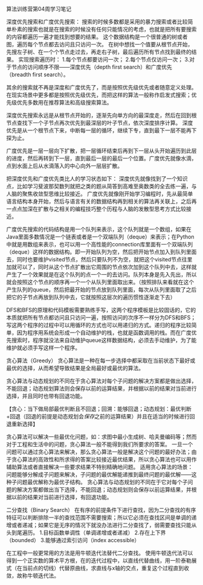 算法训练营第04周学习笔记

深度优先搜索和广度优先搜索：
搜索的时候多数都是采用的暴力搜索或者比较简单朴素的搜索也就是在搜索的时候没有任何只能情况的考虑，也就是把所有要搜索的内容都遍历一遍才能找到想要的结果。
这个数据结构是一个很普通的树或者图，遍历每个节点都去访问且只访问一次。
在树中想找一个值要从根节点开始，先搜左子树、在一个个节点走过去，再走右子树，最后遍历所有节点找到最终的结果。
实现搜索遍历时：
1.每个节点都要访问一次；
2.每个节点仅访问一次；
3.对于节点的访问顺序不限——深度优先（depth first search）和广度优先（breadth first search）。

其余的搜索就不再是深度和广度优先了，而是按照优先级优先或者随意定义处理。
在现实场景中更多都是按照优先级优先，而把这样的算法一般称作启发式搜索；优先级优先多数用在推荐算法和高级搜索算法。

深度优先搜索永远是从根节点开始的，逐渐先向单方向的最深度走，然后在回到根节点查找下一个子节点再次优先到最深层的叶子节点，依次深度排序计算。
深度优先是从一个根节点下来，中断每一层的循环，继续下专，直到最下一层不能再下探为止。

广度优先是一层一层向下扩散，把一层循环结束后再到下一层从头开始遍历到此层的进度，然后再转到下一层，直到最后一层的最后一个位置。广度优先就像水滴，点到水面上后从水滴落入的中心向外一层层扩散。

把深度优先和广度优先类比人的学习状态如下：
深度优先就像找到了一个知识点，比如学习斐波那契数列就把之类的题从简答到高难至奥数类的全去练一遍，与人脑的聚焦收敛型思维比较接近。
广度优先就像刚开始学习编程时，先从最简单语言结构本身开始，然后与语言有关的数据结构再到相关的算法再关联上，之后再一点点加深在扩散与之相关的编程技巧整个历程与人脑的发散型思考方式比较接近。

广度优先搜索的代码结构是用一个队列来表示，这个队列就是一个数组，如果在Java里面多数情况是一个链表或者是一个双端队列（deque）来表示；在Python中就是用数组来表示，也可以用一个高性能的connection库里面有一个双端队列（deque）这样的数据结构。即一开始队列为空，然后把开始节点加入到队列里面去，同时也要维护visited节点，然后只要队列不为空，就把这个visited节点往里加就可以了，同时从这个节点扩散出它周围的节点依次加到这个队列中去，这样就产生了一个效果就是在这个队列的点一个一的去访问。队列本身是先入先出，所以就会按照这个节点的顺序再一个一个从队列里面取出来。（按照排队来看就在这个产生队列的queue，然后把最开始的节点放到队列里面，每次从队列里面取了之后把它的子节点再放到队列中去，它就按照这层次的遍历惯性逐渐走下去）

DFS和BFS的原理和代码模板需要熟练手写，这两个程序模板是比较固话的，它的本质就把所有节点都访问且只访问一遍，按照访问的次序不一样分为DFS和BFS；写这两个程序的过程中可以用循环的方式也可以用递归的方式。递归的程序比较简单，因为程序用系统会形成一个自动维护的栈，也就是函数调用的栈。而在广度优先搜索时，程序就没法来自动维护queue这样数据结构，必须去手动维护，为了能维护就必须手写这样一个程序。


贪心算法（Greedy）
贪心算法是一种在每一步选择中都采取在当前状态下最好或最优的选择，从而希望导致结果是全局最好或最优的算法。

贪心算法与动态规划的不同在于贪心算法对每个子问题的解决方案都是做出选择，不能回退；动态规划算法则会保存以前的运算结果，并根据以前的结果对当前进行选择，并且同时也带有回退功能。

【贪心：当下做局部最优判断且不回退；回溯：能够回退；动态规划：最优判断+回退（回退的前提是动态规划会*保存*之前的运算结果）并且在适当的时候进行回退重新选择】

贪心算法可以解决一些最优化问题，如：求图中最小生成树、哈夫曼编码等；然而对于工程和生活中的问题，贪心算法一般不能得到我们所要求的答案。
一旦一个问题可以通过贪心算法来解决，那么贪心算法一般是解决这个问题的最好办法；由于贪心算法的高效性和所求得的答案比较接近最优结果，所以贪心算法也可以用作辅助算法或者直接解决一些要求结果不特别精确地问题。
适用贪心算法的场景：问题能够分解成子问题来解决，子问题的最优解能递推到最终问题的最优解——这种子问题最优解称为最优子结构。
贪心算法与动态规划的不同在于它对每个子问题的解决方案都做出当下选择，不能回退；动态规划则会保存以前运算结果，并根据以前的结果对当前进行选择，有回退功能。


二分查找（Binary Search）
在有序的前提条件下进行查找，因为二分查找的有序特征可以判断排除一半的查找范围不需要搜索；所以它必须在查找区间是单调的递增或者递减；如果它是无序的情况下就没办法进行二分查找了，弱需要查找只能从头到尾遍历。
1.目标函数单调性（单调递增或者递减）
2.存在上下界（bounded）
3.能够通过索引访问（index accessible）

在工程中一般更常用的方法是用牛顿迭代法替代二分查找。
使用牛顿迭代法可以得到一个正实数的算术平方根，在的迭代过程中，以直线代替曲线，用一阶泰勒展式（在当前点的切线）代替原曲线，求直线与x轴的交点，重复这个过程直到收敛，故称牛顿迭代法。
